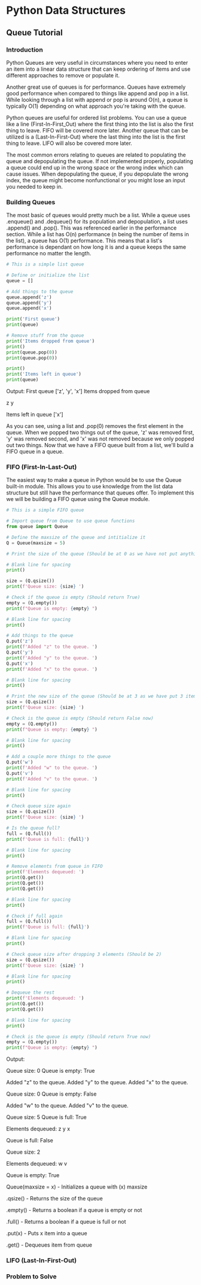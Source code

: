 # Python Data Structures

## Queue Tutorial

### Introduction
Python Queues are very useful in circumstances where you need to enter an item into a linear data structure that can keep ordering of items
and use different approaches to remove or populate it. 

Another great use of queues is for performance. Queues have extremely good performance when compared to things like append and pop in a list. While looking through a list with append or pop is around O(n), a queue is typically O(1) depending on what approach you're taking with the queue.

Python queues are useful for ordered list problems. You can use a queue like a line (First-In-First_Out) where the first thing into the list is also the first thing to leave. FIFO will be covered more later. Another queue that can be utilized is a (Last-In-First-Out) where the last thing into the list is the first thing to leave. LIFO will also be covered more later.

The most common errors relating to queues are related to populating the queue and depopulating the queue. If not implemented properly, populating a queue could end up in the wrong space or the wrong index which can cause issues. When depopulating the queue, if you depopulate the wrong index, the queue might become nonfunctional or you might lose an input you needed to keep in.


### Building Queues
The most basic of queues would pretty much be a list. While a queue uses .enqueue() and .dequeue() for its population and depopulation, a list uses .append() and .pop(). This was referenced earlier in the performance section. While a list has O(n) performance (n being the number of items in the list), a queue has O(1) performance. This means that a list's performance is dependant on how long it is and a queue keeps the same performance no matter the length.

```python 
# This is a simple list queue

# Define or initialize the list
queue = []

# Add things to the queue
queue.append('z')
queue.append('y')
queue.append('x')

print('First queue')
print(queue)

# Remove stuff from the queue
print('Items dropped from queue')
print()
print(queue.pop(0))
print(queue.pop(0))

print()
print('Items left in queue')
print(queue)
```
Output:
First queue
['z', 'y', 'x']
Items dropped from queue        

z
y

Items left in queue
['x']

As you can see, using a list and .pop(0) removes the first element in the queue. When we popped two things out of the queue, 'z' was removed first, 'y' was removed second, and 'x' was not removed because we only popped out two things. Now that we have a FIFO queue built from a list, we'll build a FIFO queue in a queue.

### FIFO (First-In-Last-Out)
The easiest way to make a queue in Python would be to use the Queue built-in module. This allows you to use knowledge from the list data structure but still have the performance that queues offer. To implement this we will be building a FIFO queue using the Queue module. 

```python 
# This is a simple FIFO queue

# Import queue from Queue to use queue functions
from queue import Queue

# Define the maxsize of the queue and intitialize it
Q = Queue(maxsize = 5)

# Print the size of the queue (Should be at 0 as we have not put anything in it)

# Blank line for spacing
print()

size = (Q.qsize())
print(f'Queue size: {size} ')

# Check if the queue is empty (Should return True)
empty = (Q.empty())
print(f"Queue is empty: {empty} ")

# Blank line for spacing
print()

# Add things to the queue
Q.put('z')
print(f'Added "z" to the queue. ')
Q.put('y')
print(f'Added "y" to the queue. ')
Q.put('x')
print(f'Added "x" to the queue. ')

# Blank line for spacing
print()

# Print the new size of the queue (Should be at 3 as we have put 3 items in it)
size = (Q.qsize())
print(f'Queue size: {size} ')

# Check is the queue is empty (Should return False now)
empty = (Q.empty())
print(f"Queue is empty: {empty} ")

# Blank line for spacing
print()

# Add a couple more things to the queue
Q.put('w')
print(f'Added "w" to the queue. ')
Q.put('v')
print(f'Added "v" to the queue. ')

# Blank line for spacing
print()

# Check queue size again
size = (Q.qsize())
print(f'Queue size: {size} ')

# Is the queue full?
full = (Q.full())
print(f'Queue is full: {full}') 

# Blank line for spacing
print()

# Remove elements from queue in FIFO
print(f'Elements dequeued: ')
print(Q.get())
print(Q.get())
print(Q.get())

# Blank line for spacing
print()

# Check if full again
full = (Q.full())
print(f'Queue is full: {full}') 

# Blank line for spacing
print()

# Check queue size after dropping 3 elements (Should be 2)
size = (Q.qsize())
print(f'Queue size: {size} ')

# Blank line for spacing
print()

# Dequeue the rest
print(f'Elements dequeued: ')
print(Q.get())
print(Q.get())

# Blank line for spacing
print()

# Check is the queue is empty (Should return True now)
empty = (Q.empty())
print(f"Queue is empty: {empty} ")

```
Output:

Queue size: 0 
Queue is empty: True

Added "z" to the queue.
Added "y" to the queue.
Added "x" to the queue.

Queue size: 0
Queue is empty: False

Added "w" to the queue.
Added "v" to the queue.

Queue size: 5
Queue is full: True

Elements dequeued:
z
y
x

Queue is full: False

Queue size: 2

Elements dequeued:
w
v

Queue is empty: True

Queue(maxsize = x) - Initializes a queue with (x) maxsize

.qsize() - Returns the size of the queue

.empty() - Returns a boolean if a queue is empty or not

.full() - Returns a boolean if a queue is full or not

.put(x) - Puts x item into a queue

.get() - Dequeues item from queue

### LIFO (Last-In-First-Out)



### Problem to Solve